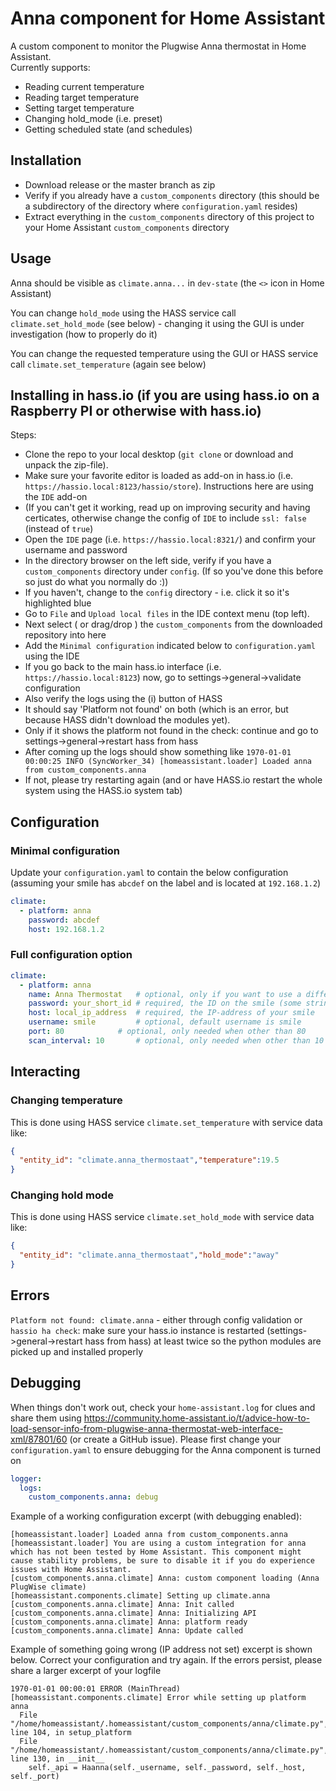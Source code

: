 # Anna component for Home Assistant
A custom component to monitor the Plugwise Anna thermostat in Home Assistant.  
Currently supports:
- Reading current temperature
- Reading target temperature
- Setting target temperature
- Changing hold_mode (i.e. preset)
- Getting scheduled state (and schedules)

## Installation
- Download release or the master branch as zip
- Verify if you already have a `custom_components` directory (this should be a subdirectory of the directory where `configuration.yaml` resides)
- Extract everything in the `custom_components` directory of this project to your Home Assistant `custom_components` directory

## Usage

Anna should be visible as `climate.anna...` in `dev-state` (the `<>` icon in Home Assistant)

You can change `hold_mode` using the HASS service call `climate.set_hold_mode` (see below) - changing it using the GUI is under investigation (how to properly do it)

You can change the requested temperature using the GUI or HASS service call `climate.set_temperature` (again see below)

## Installing in hass.io (if you are using hass.io on a Raspberry PI or otherwise with hass.io)

Steps:

 - Clone the repo to your local desktop (`git clone` or download and unpack the zip-file).
 - Make sure your favorite editor is loaded as add-on in hass.io (i.e. `https://hassio.local:8123/hassio/store`). Instructions here are using the `IDE` add-on
 - (If you can't get it working, read up on improving security and having certicates, otherwise change the config of `IDE` to include `ssl: false` (instead of `true`)
 - Open the `IDE` page (i.e. `https://hassio.local:8321/`) and confirm your username and password
 - In the directory browser on the left side, verify if you have a `custom_components` directory under `config`. (If so you've done this before so just do what you normally do :))
 - If you haven't, change to the `config` directory - i.e. click it so it's highlighted blue
 - Go to `File` and `Upload local files` in the IDE context menu (top left).
 - Next select ( or drag/drop ) the `custom_components` from the downloaded repository into here
 - Add the `Minimal configuration` indicated below to `configuration.yaml` using the IDE
 - If you go back to the main hass.io interface (i.e. `https://hassio.local:8123`) now, go to settings->general->validate configuration
 - Also verify the logs using the (i) button of HASS
 - It should say 'Platform not found' on both (which is an error, but because HASS didn't download the modules yet). 
 - Only if it shows the platform not found in the check: continue and go to settings->general->restart hass from hass
 - After coming up the logs should show something like `1970-01-01 00:00:25 INFO (SyncWorker_34) [homeassistant.loader] Loaded anna from custom_components.anna`
 - If not, please try restarting again (and or have HASS.io restart the whole system using the HASS.io system tab)

## Configuration

### Minimal configuration

Update your `configuration.yaml` to contain the below configuration (assuming your smile has `abcdef` on the label and is located at `192.168.1.2`)

```yaml
climate:
  - platform: anna
    password: abcdef
    host: 192.168.1.2
```

### Full configuration option

```yaml
climate:
  - platform: anna
    name: Anna Thermostat   # optional, only if you want to use a different name
    password: your_short_id # required, the ID on the smile (some string of 6 characters)
    host: local_ip_address  # required, the IP-address of your smile
    username: smile         # optional, default username is smile
    port: 80 		    # optional, only needed when other than 80
    scan_interval: 10       # optional, only needed when other than 10
```

## Interacting
 
### Changing temperature

This is done using HASS service `climate.set_temperature` with service data like:

```json
{
  "entity_id": "climate.anna_thermostaat","temperature":19.5
}
```

### Changing hold mode

This is done using HASS service `climate.set_hold_mode` with service data like:

```json
{
  "entity_id": "climate.anna_thermostaat","hold_mode":"away"
}
```

## Errors

`Platform not found: climate.anna` - either through config validation or `hassio ha check`: make sure your hass.io instance is restarted (settings->general->restart hass from hass) at least twice so the python modules are picked up and installed properly

## Debugging

When things don't work out, check your `home-assistant.log` for clues and share them using https://community.home-assistant.io/t/advice-how-to-load-sensor-info-from-plugwise-anna-thermostat-web-interface-xml/87801/60 (or create a GitHub issue). Please first change your `configuration.yaml` to ensure debugging for the Anna component is turned on 

```yaml
logger:
  logs:
    custom_components.anna: debug
```

Example of a working configuration excerpt (with debugging  enabled):

```
[homeassistant.loader] Loaded anna from custom_components.anna
[homeassistant.loader] You are using a custom integration for anna which has not been tested by Home Assistant. This component might cause stability problems, be sure to disable it if you do experience issues with Home Assistant.
[custom_components.anna.climate] Anna: custom component loading (Anna PlugWise climate)
[homeassistant.components.climate] Setting up climate.anna
[custom_components.anna.climate] Anna: Init called
[custom_components.anna.climate] Anna: Initializing API
[custom_components.anna.climate] Anna: platform ready
[custom_components.anna.climate] Anna: Update called
```

Example of something going wrong (IP address not set) excerpt is shown below. Correct your configuration and try again. If the errors persist, please share a larger excerpt of your logfile

```
1970-01-01 00:00:01 ERROR (MainThread) [homeassistant.components.climate] Error while setting up platform anna
  File "/home/homeassistant/.homeassistant/custom_components/anna/climate.py", line 104, in setup_platform
  File "/home/homeassistant/.homeassistant/custom_components/anna/climate.py", line 130, in __init__
    self._api = Haanna(self._username, self._password, self._host, self._port)
```

